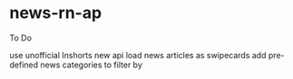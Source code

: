 # news-rn-ap

To Do

use unofficial Inshorts new api
load news articles as swipecards
add pre-defined news categories to filter by
